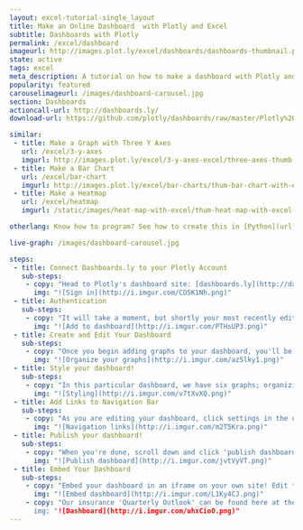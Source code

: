 ```yaml
---
layout: excel-tutorial-single_layout
title: Make an Online Dashboard  with Plotly and Excel
subtitle: Dashboards with Plotly
permalink: /excel/dashboard
imageurl: http://images.plot.ly/excel/dashboards/dashboards-thumbnail.png
state: active
tags: excel
meta_description: A tutorial on how to make a dashboard with Plotly and Excel. Plotly is the easiest and fastest way to make and share graphs online.
popularity: featured
carouselimageurl: /images/dashboard-carousel.jpg
section: Dashboards
actioncall-url: http://dashboards.ly/
download-url: https://github.com/plotly/dashboards/raw/master/Plotly%20Sample%20Dashboard.zip

similar:
 - title: Make a Graph with Three Y Axes
   url: /excel/3-y-axes
   imgurl: http://images.plot.ly/excel/3-y-axes-excel/three-axes-thumb.png
 - title: Make a Bar Chart
   url: /excel/bar-chart
   imgurl: http://images.plot.ly/excel/bar-charts/thum-bar-chart-with-excel.png
 - title: Make a Heatmap
   url: /excel/heatmap
   imgurl: /static/images/heat-map-with-excel/thum-heat-map-with-excel.png

otherlang: Know how to program? See how to create this in [Python](url) or [R](url).

live-graph: /images/dashboard-carousel.jpg

steps: 
 - title: Connect Dashboards.ly to your Plotly Account 
   sub-steps:
    - copy: "Head to Plotly's dashboard site: [dashboards.ly](http://dashboards.ly/). You'll have to retrieve your Plotly API key from https://plot.ly/settings/api/."
      img: "![Sign in](http://i.imgur.com/CO5K1Nh.png)"
 - title: Authentication
   sub-steps:
    - copy: "It will take a moment, but shortly your most recently edited graphs will appear. Hover over the graphs and click to 'add to dashboard.'"
      img: "![Add to dashboard](http://i.imgur.com/PTHsUP3.png)"
 - title: Create and Edit Your Dashboard 
   sub-steps:
    - copy: "Once you begin adding graphs to your dashboard, you'll be able to drag to organize them."
      img: "![Organize your graphs](http://i.imgur.com/az5lky1.png)"
 - title: Style your dashboard! 
   sub-steps:
    - copy: "In this particular dashboard, we have six graphs; organizing them in rows of two looks the least cluttered."
      img: "![Styling](http://i.imgur.com/v7tXvXQ.png)"
 - title: Add Links to Navigation Bar
   sub-steps:
    - copy: "As you are editing your dashboard, click settings in the upper right. This will give you the opportunity to adjust your navigation links at the upper left of the dashboard. Relevant links can add value to the dashaboard."
      img: "![Navigation links](http://i.imgur.com/m2T5Kra.png)"
 - title: Publish your dashboard! 
   sub-steps:
    - copy: "When you're done, scroll down and click 'publish dashboard.' You'll be given a URL to see your finished product."
      img: "![Publish dashboard](http://i.imgur.com/jvtVyVT.png)"
 - title: Embed Your Dashboard
   sub-steps:
    - copy: "Embed your dashboard in an iframe on your own site! Edit the following code, replacing our dashboard with the appropriate link to yours."
      img: "![Embed dashboard](http://i.imgur.com/L1Ky4CJ.png)"
    - copy: "Our insurance 'Quarterly Outlook' can be found here at the secret link dashboards.ly provided: [click here](http://dashboards.ly/ua-6xAxoi32b7oEoqgjav5CFS). Want more information on Dashboards.ly? Find the Dashboards.ly help documentation [here](http://help.plot.ly/dashboards.ly/).
      img: "![Dashboard](http://i.imgur.com/uhxCioO.png)"
---
```


